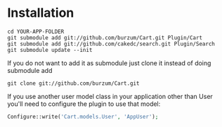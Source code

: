 Installation
============

	cd YOUR-APP-FOLDER
	git submodule add git://github.com/burzum/Cart.git Plugin/Cart
	git submodule add git://github.com/cakedc/search.git Plugin/Search
	git submodule update --init

If you do not want to add it as submodule just clone it instead of doing submodule add

	git clone git://github.com/burzum/Cart.git

If you use another user model class in your application other than User you'll need to configure the plugin to use that model:

```php
Configure::write('Cart.models.User', 'AppUser');
```